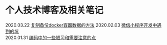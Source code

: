 # 个人技术博客及相关笔记
2020.03.22 [复制备份docker容器数据的方法](https://github.com/leniNikky/blogs/issues/3)
2020.02.03 [微信小程序开发中遇到的坑](https://github.com/leniNikky/blogs/issues/2)  
2020.01.31 [编码中的一些陋习和需要注意的点](https://github.com/leniNikky/blogs/issues/1)  
